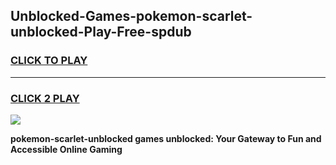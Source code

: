 
## Unblocked-Games-pokemon-scarlet-unblocked-Play-Free-spdub
<h3>
<a href="https://premium76.site?title=pokemon-scarlet-unblocked&ref=18A1">CLICK TO PLAY</a></h3>
<hr>

<h3>
<a href="https://premium76.site?title=pokemon-scarlet-unblocked&ref=18A1">CLICK 2 PLAY</a>
  
</h3>

<a href="https://premium76.site?title=pokemon-scarlet-unblocked&ref=18A1"><img src="https://clearcache.store/games.png"></a>


**pokemon-scarlet-unblocked games unblocked: Your Gateway to Fun and Accessible Online Gaming**
